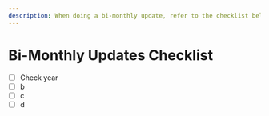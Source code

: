```yaml
---
description: When doing a bi-monthly update, refer to the checklist below.
---
```


# Bi-Monthly Updates Checklist

* [ ] Check year&#x20;
* [ ] b
* [ ] c
* [ ] d

